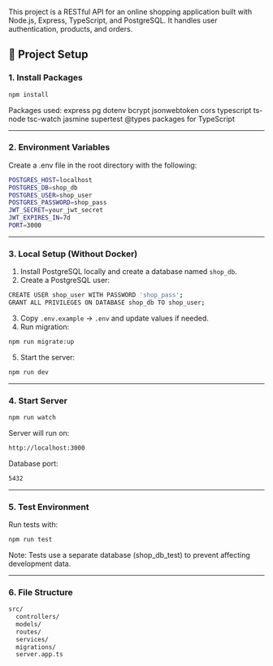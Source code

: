 This project is a RESTful API for an online shopping application built with Node.js, Express, TypeScript, and PostgreSQL. It handles user authentication, products, and orders.

## 🚀 Project Setup

### 1. Install Packages

```bash
npm install
```

Packages used:
express
pg
dotenv
bcrypt
jsonwebtoken
cors
typescript
ts-node
tsc-watch
jasmine
supertest
@types packages for TypeScript

---

### 2. Environment Variables
Create a .env file in the root directory with the following:

```bash
POSTGRES_HOST=localhost
POSTGRES_DB=shop_db
POSTGRES_USER=shop_user
POSTGRES_PASSWORD=shop_pass
JWT_SECRET=your_jwt_secret
JWT_EXPIRES_IN=7d
PORT=3000
```
---

### 3. Local Setup (Without Docker)
1. Install PostgreSQL locally and create a database named `shop_db`.
2. Create a PostgreSQL user:
```bash
CREATE USER shop_user WITH PASSWORD 'shop_pass';
GRANT ALL PRIVILEGES ON DATABASE shop_db TO shop_user;
```
3. Copy `.env.example` → `.env` and update values if needed.
4. Run migration:
```bash
npm run migrate:up
```
5. Start the server:
```bash
npm run dev
```

---

### 4. Start Server
```bash
npm run watch
```
Server will run on:
```bash
http://localhost:3000
```
Database port:
```bash
5432
```
---

### 5. Test Environment
Run tests with:
```bash
npm run test
```
Note: Tests use a separate database (shop_db_test) to prevent affecting development data.

---

### 6. File Structure
```bash
src/
  controllers/
  models/
  routes/
  services/
  migrations/
  server.app.ts
  ```